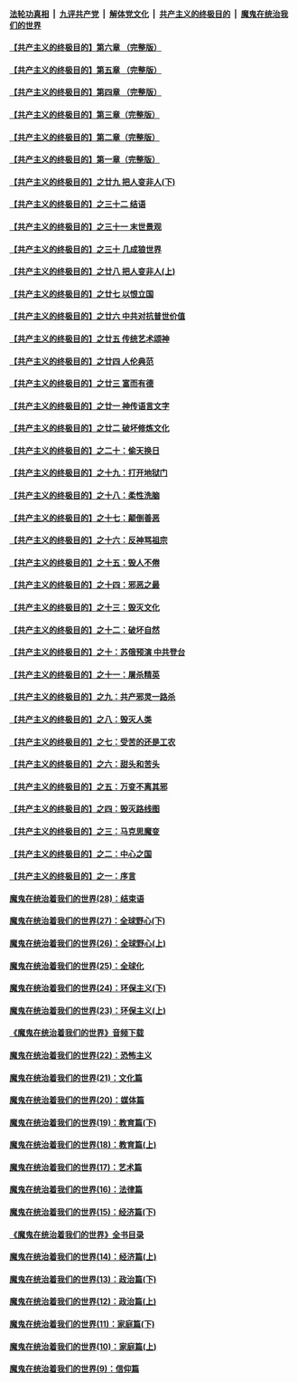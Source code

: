 ####  [法轮功真相](../../../../basic/blob/master/README.md?t=04061031) &nbsp;|&nbsp; [九评共产党](../../../../9ping.md/blob/master/README.md?t=04061031) &nbsp;|&nbsp; [解体党文化](../../../../jtdwh.md/blob/master/README.md?t=04061031)  &nbsp;|&nbsp; [共产主义的终极目的](../../../../gczydzjmd.md/blob/master/README.md?t=04061031) &nbsp;|&nbsp; [魔鬼在统治我们的世界](../../../../mgztzwmdsj.md/blob/master/README.md?t=04061031) 

#### [【共产主义的终极目的】第六章 （完整版）](../pages/nsc422/n11428913.md?t=04061031) 

#### [【共产主义的终极目的】第五章 （完整版）](../pages/nsc422/n11428912.md?t=04061031) 

#### [【共产主义的终极目的】第四章 （完整版）](../pages/nsc422/n11428907.md?t=04061031) 

#### [【共产主义的终极目的】第三章（完整版）](../pages/nsc422/n11428848.md?t=04061031) 

#### [【共产主义的终极目的】第二章（完整版）](../pages/nsc422/n11428831.md?t=04061031) 

#### [【共产主义的终极目的】第一章（完整版）](../pages/nsc422/n11417651.md?t=04061031) 

#### [【共产主义的终极目的】之廿九 把人变非人(下)](../pages/nsc422/n11344140.md?t=04061031) 

#### [【共产主义的终极目的】之三十二 结语](../pages/nsc422/n11360535.md?t=04061031) 

#### [【共产主义的终极目的】之三十一 末世景观](../pages/nsc422/n11351129.md?t=04061031) 

#### [【共产主义的终极目的】之三十 几成狼世界](../pages/nsc422/n11348280.md?t=04061031) 

#### [【共产主义的终极目的】之廿八 把人变非人(上)](../pages/nsc422/n11340492.md?t=04061031) 

#### [【共产主义的终极目的】之廿七 以恨立国](../pages/nsc422/n11336944.md?t=04061031) 

#### [【共产主义的终极目的】之廿六 中共对抗普世价值](../pages/nsc422/n11324785.md?t=04061031) 

#### [【共产主义的终极目的】之廿五 传统艺术颂神](../pages/nsc422/n11296396.md?t=04061031) 

#### [【共产主义的终极目的】之廿四 人伦典范](../pages/nsc422/n11296397.md?t=04061031) 

#### [【共产主义的终极目的】之廿三 富而有德](../pages/nsc422/n11283598.md?t=04061031) 

#### [【共产主义的终极目的】之廿一 神传语言文字](../pages/nsc422/n11263265.md?t=04061031) 

#### [【共产主义的终极目的】之廿二 破坏修炼文化](../pages/nsc422/n11245728.md?t=04061031) 

#### [【共产主义的终极目的】之二十：偷天换日](../pages/nsc422/n11238846.md?t=04061031) 

#### [【共产主义的终极目的】之十九：打开地狱门](../pages/nsc422/n11206376.md?t=04061031) 

#### [【共产主义的终极目的】之十八：柔性洗脑](../pages/nsc422/n11199994.md?t=04061031) 

#### [【共产主义的终极目的】之十七：颠倒善恶](../pages/nsc422/n11179782.md?t=04061031) 

#### [【共产主义的终极目的】之十六：反神骂祖宗](../pages/nsc422/n11166798.md?t=04061031) 

#### [【共产主义的终极目的】之十五：毁人不倦](../pages/nsc422/n11166792.md?t=04061031) 

#### [【共产主义的终极目的】之十四：邪恶之最](../pages/nsc422/n11150249.md?t=04061031) 

#### [【共产主义的终极目的】之十三：毁灭文化](../pages/nsc422/n11135227.md?t=04061031) 

#### [【共产主义的终极目的】之十二：破坏自然](../pages/nsc422/n11135214.md?t=04061031) 

#### [【共产主义的终极目的】之十：苏俄预演 中共登台](../pages/nsc422/n11118424.md?t=04061031) 

#### [【共产主义的终极目的】之十一：屠杀精英](../pages/nsc422/n11118442.md?t=04061031) 

#### [【共产主义的终极目的】之九：共产邪灵一路杀](../pages/nsc422/n11114139.md?t=04061031) 

#### [【共产主义的终极目的】之八：毁灭人类](../pages/nsc422/n11108503.md?t=04061031) 

#### [【共产主义的终极目的】之七：受苦的还是工农](../pages/nsc422/n11101809.md?t=04061031) 

#### [【共产主义的终极目的】之六：甜头和苦头](../pages/nsc422/n11096971.md?t=04061031) 

#### [【共产主义的终极目的】之五：万变不离其邪](../pages/nsc422/n11091285.md?t=04061031) 

#### [【共产主义的终极目的】之四：毁灭路线图](../pages/nsc422/n11086284.md?t=04061031) 

#### [【共产主义的终极目的】之三：马克思魔变](../pages/nsc422/n11061941.md?t=04061031) 

#### [【共产主义的终极目的】之二：中心之国](../pages/nsc422/n11047728.md?t=04061031) 

#### [【共产主义的终极目的】之一：序言](../pages/nsc422/n11086077.md?t=04061031) 

#### [魔鬼在统治着我们的世界(28)：结束语](../pages/nsc422/n10936246.md?t=04061031) 

#### [魔鬼在统治着我们的世界(27)：全球野心(下)](../pages/nsc422/n10928319.md?t=04061031) 

#### [魔鬼在统治着我们的世界(26)：全球野心(上)](../pages/nsc422/n10900318.md?t=04061031) 

#### [魔鬼在统治着我们的世界(25)：全球化](../pages/nsc422/n10788205.md?t=04061031) 

#### [魔鬼在统治着我们的世界(24)：环保主义(下)](../pages/nsc422/n10695307.md?t=04061031) 

#### [魔鬼在统治着我们的世界(23)：环保主义(上)](../pages/nsc422/n10688613.md?t=04061031) 

#### [《魔鬼在统治着我们的世界》音频下载](../pages/nsc422/n10635553.md?t=04061031) 

#### [魔鬼在统治着我们的世界(22)：恐怖主义](../pages/nsc422/n10614727.md?t=04061031) 

#### [魔鬼在统治着我们的世界(21)：文化篇](../pages/nsc422/n10597706.md?t=04061031) 

#### [魔鬼在统治着我们的世界(20)：媒体篇](../pages/nsc422/n10586579.md?t=04061031) 

#### [魔鬼在统治着我们的世界(19)：教育篇(下)](../pages/nsc422/n10564808.md?t=04061031) 

#### [魔鬼在统治着我们的世界(18)：教育篇(上)](../pages/nsc422/n10526970.md?t=04061031) 

#### [魔鬼在统治着我们的世界(17)：艺术篇](../pages/nsc422/n10499093.md?t=04061031) 

#### [魔鬼在统治着我们的世界(16)：法律篇](../pages/nsc422/n10485969.md?t=04061031) 

#### [魔鬼在统治着我们的世界(15)：经济篇(下)](../pages/nsc422/n10469975.md?t=04061031) 

#### [《魔鬼在统治着我们的世界》全书目录](../pages/nsc422/n10464261.md?t=04061031) 

#### [魔鬼在统治着我们的世界(14)：经济篇(上)](../pages/nsc422/n10457370.md?t=04061031) 

#### [魔鬼在统治着我们的世界(13)：政治篇(下)](../pages/nsc422/n10448270.md?t=04061031) 

#### [魔鬼在统治着我们的世界(12)：政治篇(上)](../pages/nsc422/n10444576.md?t=04061031) 

#### [魔鬼在统治着我们的世界(11)：家庭篇(下)](../pages/nsc422/n10440961.md?t=04061031) 

#### [魔鬼在统治着我们的世界(10)：家庭篇(上)](../pages/nsc422/n10435448.md?t=04061031) 

#### [魔鬼在统治着我们的世界(9)：信仰篇](../pages/nsc422/n10432159.md?t=04061031) 

